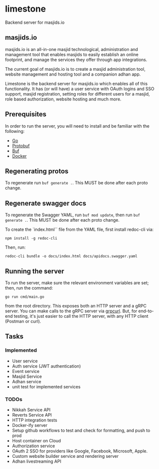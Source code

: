 # limestone
Backend server for masjids.io

## masjids.io
masjids.io is an all-in-one masjid technological, administration and management tool that enables masjids to easily establish an online footprint, and manage the services they offer through app integrations.

The current goal of masjids.io is to create a masjid administration tool, website management and hosting tool and a companion adhan app.

Limestone is the backend server for masjids.io which enables all of this functionality. It has (or will have) a user service
with OAuth logins and SSO support, masjid registration, setting roles for different users for a masjid, role based authorization, website hosting and much more. 

## Prerequisites

In order to run the server, you will need to install and be familiar with the following:

* [Go](https://go.dev/)
* [Protobuf](https://protobuf.dev/downloads/)
* [Buf](https://buf.build/)
* [Docker](https://bazel.build/)

## Regenerating protos

To regenerate run `buf generate .`. This MUST be done after each proto change.

## Regenerate swagger docs

To regenerate the Swagger YAML, run `buf mod update`, then run `buf generate .`. This MUST be done after each proto change.

To create the `index.html`` file from the YAML file, first install redoc-cli via:

`npm install -g redoc-cli`

Then, run:

`redoc-cli bundle -o docs/index.html docs/apidocs.swagger.yaml`


## Running the server
To run the server, make sure the relevant environment variables are set; then, run the command:

`go run cmd/main.go`

from the root directory. This exposes both an HTTP server and a gRPC server. You can make calls to the gRPC server via [grpcurl](https://github.com/fullstorydev/grpcurl). But, for end-to-end testing, it's just easier to call the HTTP server, with any HTTP client (Postman or curl).

## Tasks

### Implemented

- User service
- Auth service (JWT authentication)
- Event service
- Masjid Service
- Adhan service
- unit test for implemented services

### TODOs

- Nikkah Service API
- Reverts Service API
- HTTP integration tests
- Docker-ify server
- Setup github workflows to test and check for formatting, and push to prod
- Host container on Cloud
- Authorization service
- OAuth 2 SSO for providers like Google, Facebook, Microsoft, Apple.
- Custom website builder service and rendering server
- Adhan livestreaming API
